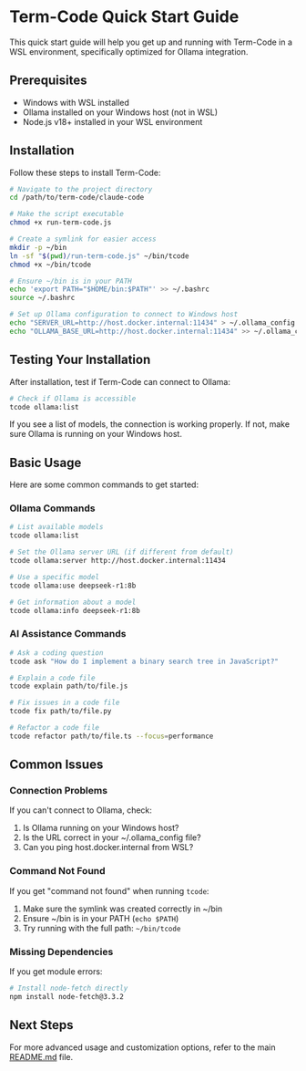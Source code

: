# Term-Code Quick Start Guide

This quick start guide will help you get up and running with Term-Code in a WSL environment, specifically optimized for Ollama integration.

## Prerequisites

- Windows with WSL installed
- Ollama installed on your Windows host (not in WSL)
- Node.js v18+ installed in your WSL environment

## Installation

Follow these steps to install Term-Code:

```bash
# Navigate to the project directory
cd /path/to/term-code/claude-code

# Make the script executable
chmod +x run-term-code.js

# Create a symlink for easier access
mkdir -p ~/bin
ln -sf "$(pwd)/run-term-code.js" ~/bin/tcode
chmod +x ~/bin/tcode

# Ensure ~/bin is in your PATH
echo 'export PATH="$HOME/bin:$PATH"' >> ~/.bashrc
source ~/.bashrc

# Set up Ollama configuration to connect to Windows host
echo "SERVER_URL=http://host.docker.internal:11434" > ~/.ollama_config
echo "OLLAMA_BASE_URL=http://host.docker.internal:11434" >> ~/.ollama_config
```

## Testing Your Installation

After installation, test if Term-Code can connect to Ollama:

```bash
# Check if Ollama is accessible
tcode ollama:list
```

If you see a list of models, the connection is working properly. If not, make sure Ollama is running on your Windows host.

## Basic Usage

Here are some common commands to get started:

### Ollama Commands

```bash
# List available models
tcode ollama:list

# Set the Ollama server URL (if different from default)
tcode ollama:server http://host.docker.internal:11434

# Use a specific model
tcode ollama:use deepseek-r1:8b

# Get information about a model
tcode ollama:info deepseek-r1:8b
```

### AI Assistance Commands

```bash
# Ask a coding question
tcode ask "How do I implement a binary search tree in JavaScript?"

# Explain a code file
tcode explain path/to/file.js

# Fix issues in a code file
tcode fix path/to/file.py

# Refactor a code file
tcode refactor path/to/file.ts --focus=performance
```

## Common Issues

### Connection Problems

If you can't connect to Ollama, check:

1. Is Ollama running on your Windows host?
2. Is the URL correct in your ~/.ollama_config file?
3. Can you ping host.docker.internal from WSL?

### Command Not Found

If you get "command not found" when running `tcode`:

1. Make sure the symlink was created correctly in ~/bin
2. Ensure ~/bin is in your PATH (`echo $PATH`)
3. Try running with the full path: `~/bin/tcode`

### Missing Dependencies

If you get module errors:

```bash
# Install node-fetch directly
npm install node-fetch@3.3.2
```

## Next Steps

For more advanced usage and customization options, refer to the main [README.md](README.md) file. 